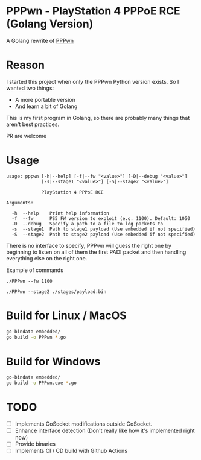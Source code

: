 # PPPwn - PlayStation 4 PPPoE RCE (Golang Version)

A Golang rewrite of [PPPwn](https://github.com/TheOfficialFloW/PPPwn)

# Reason

I started this project when only the PPPwn Python version exists.
So I wanted two things:
  - A more portable version
  - And learn a bit of Golang

This is my first program in Golang, so there are probably many things that aren't best practices.

PR are welcome

# Usage

```
usage: pppwn [-h|--help] [-f|--fw "<value>"] [-D|--debug "<value>"]
             [-s|--stage1 "<value>"] [-S|--stage2 "<value>"]

             PlayStation 4 PPPoE RCE

Arguments:

  -h  --help    Print help information
  -f  --fw      PS5 FW version to exploit (e.g. 1100). Default: 1050
  -D  --debug   Specify a path to a file to log packets to
  -s  --stage1  Path to stage1 payload (Use embedded if not specified)
  -S  --stage2  Path to stage2 payload (Use embedded if not specified)
```

There is no interface to specify, PPPwn will guess the right one by beginning to listen on all of them the first PADI packet and then handling everything else on the right one.

Example of commands
```
./PPPwn --fw 1100
```

```
./PPPwn --stage2 ./stages/payload.bin
```

# Build for Linux / MacOS
```bash
go-bindata embedded/
go build -o PPPwn *.go
```

# Build for Windows
```bash
go-bindata embedded/
go build -o PPPwn.exe *.go
```

# TODO
- [ ] Implements GoSocket modifications outside GoSocket.
- [ ] Enhance interface detection (Don't really like how it's implemented right now)
- [ ] Provide binaries
- [ ] Implements CI / CD build with Github Actions
